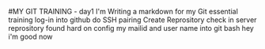 #MY GIT TRAINING - day1 
I'm Writing a markdown for my Git essential training
 log-in into github
 do SSH pairing
 Create Reprository 
 check in server reprository
 found hard on config my mailid and user name into git bash
 hey i'm good now
